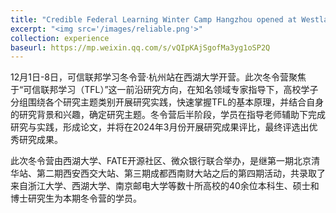 ```yaml
---
title: "Credible Federal Learning Winter Camp Hangzhou opened at Westlake University"
excerpt: "<img src='/images/reliable.png'>"
collection: experience
baseurl: https://mp.weixin.qq.com/s/vQIpKAjSgofMa3yg1oSP2Q
---
```


12月1日-8日，可信联邦学习冬令营·杭州站在西湖大学开营。此次冬令营聚焦于“可信联邦学习（TFL）”这一前沿研究方向，在知名领域专家指导下，高校学子分组围绕各个研究主题类别开展研究实践，快速掌握TFL的基本原理，并结合自身的研究背景和兴趣，确定研究主题。冬令营后半阶段，学员在指导老师辅助下完成研究与实践，形成论文，并将在2024年3月份开展研究成果评比，最终评选出优秀研究成果。

此次冬令营由西湖大学、FATE开源社区、微众银行联合举办，是继第一期北京清华站、第二期西安西交大站、第三期成都西南财大站之后的第四期活动，共录取了来自浙江大学、西湖大学、南京邮电大学等数十所高校的40余位本科生、硕士和博士研究生为本期冬令营的学员。



